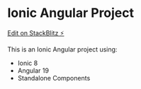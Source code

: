 # Ionic Angular Project

[Edit on StackBlitz ⚡️](https://stackblitz.com/edit/jvmixyxwb.github)

This is an Ionic Angular project using:
- Ionic 8
- Angular 19
- Standalone Components